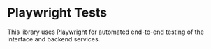 # Playwright Tests

This library uses [Playwright](https://playwright.dev/) for automated end-to-end testing of the interface and backend services.

##